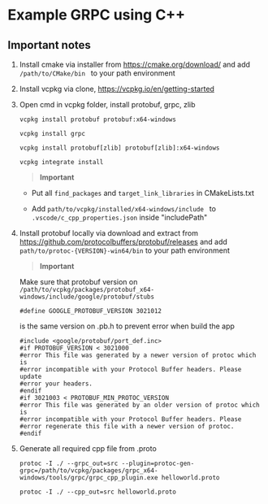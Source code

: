 # Example GRPC using C++

## Important notes

1. Install cmake via installer from https://cmake.org/download/ and add  ```/path/to/CMake/bin ``` to your path environment
   
2. Install vcpkg via clone, https://vcpkg.io/en/getting-started
   
3. Open cmd in vcpkg folder, install protobuf, grpc, zlib

    ```
    vcpkg install protobuf protobuf:x64-windows
    ```
    
    ```
    vcpkg install grpc
    ```
    
    ```
    vcpkg install protobuf[zlib] protobuf[zlib]:x64-windows
    ```
    
    ```
    vcpkg integrate install
    ```

    >**Important**
    
    - Put all ```find_packages``` and ```target_link_libraries``` in CMakeLists.txt
    
    - Add  ```path/to/vcpkg/installed/x64-windows/include ``` to  ```.vscode/c_cpp_properties.json``` inside "includePath"

4. Install protobuf locally via download and extract from https://github.com/protocolbuffers/protobuf/releases and add  ```path/to/protoc-{VERSION}-win64/bin``` to your path environment 

    >**Important**
    
    Make sure that protobuf version on  ```/path/to/vcpkg/packages/protobuf_x64-windows/include/google/protobuf/stubs```
    
    ```
    #define GOOGLE_PROTOBUF_VERSION 3021012
    ```
  
    is the same version on .pb.h to prevent error when build the app
    
    ```
    #include <google/protobuf/port_def.inc>
    #if PROTOBUF_VERSION < 3021000
    #error This file was generated by a newer version of protoc which is
    #error incompatible with your Protocol Buffer headers. Please update
    #error your headers.
    #endif
    #if 3021003 < PROTOBUF_MIN_PROTOC_VERSION
    #error This file was generated by an older version of protoc which is
    #error incompatible with your Protocol Buffer headers. Please
    #error regenerate this file with a newer version of protoc.
    #endif
    ```

5. Generate all required cpp file from .proto

    ```
    protoc -I ./ --grpc_out=src --plugin=protoc-gen-grpc=/path/to/vcpkg/packages/grpc_x64-windows/tools/grpc/grpc_cpp_plugin.exe helloworld.proto  
    ```
  
    ```
    protoc -I ./ --cpp_out=src helloworld.proto
    ```
